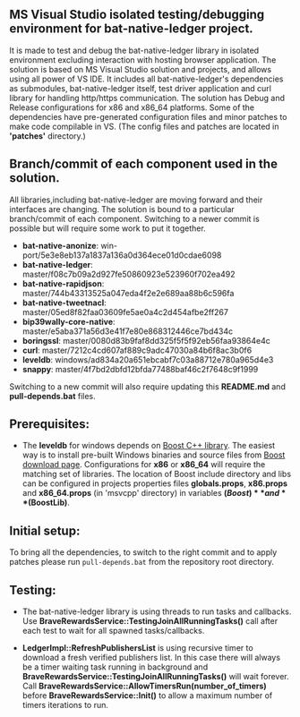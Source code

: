 ## MS Visual Studio isolated testing/debugging environment for bat-native-ledger project.

It is made to test and debug the bat-native-ledger library in isolated environment excluding interaction with hosting browser application. 
The solution is based on MS Visual Studio solution and projects, and allows using all power of VS IDE.
It includes all bat-native-ledger's dependencies as submodules, bat-native-ledger itself, test driver application and curl library for handling http/https communication. 
The solution has Debug and Release configurations for x86 and x86_64 platforms. 
Some of the dependencies have pre-generated configuration files and minor patches to make code compilable in VS. 
(The config files and patches are located in **'patches'** directory.)

## Branch/commit of each component used in the solution.  

All libraries,including bat-native-ledger are moving forward and their interfaces are changing. The solution is bound to a particular branch/commit of each component.
Switching to a newer commit is possible but will require some work to put it together.

* **bat-native-anonize**:  win-port/5e3e8eb137a1837a136a0d364ece01d0cdae6098
* **bat-native-ledger**: master/f08c7b09a2d927fe50860923e523960f702ea492
* **bat-native-rapidjson**: master/744b43313525a047eda4f2e2e689aa88b6c596fa
* **bat-native-tweetnacl**: master/05ed8f82faa03609fe5ae0a4c2d454afbe2ff267
* **bip39wally-core-native**: master/e5aba371a56d3e41f7e80e868312446ce7bd434c 
* **boringssl**: master/0080d83b9faf8dd325f5f5f92eb56faa93864e4c 
* **curl**: master/7212c4cd607af889c9adc47030a84b6f8ac3b0f6 
* **leveldb**: windows/ad834a20a651ebcabf7c03a88712e780a965d4e3 
* **snappy**: master/4f7bd2dbfd12bfda77488baf46c2f7648c9f1999 

Switching to a new commit will also require updating this **README.md** and **pull-depends.bat** files.

## Prerequisites:

* The **leveldb** for windows depends on [Boost C++ library](https://www.boost.org/). The easiest way is to install pre-built Windows binaries and source files from [Boost download page](https://www.boost.org/users/download).
Configurations for **x86** or **x86_64** will require the matching set of libraries. The location of Boost include directory and libs can be configured in projects properties files **globals.props**, **x86.props** and **x86_64.props** (in 'msvcpp' directory) in variables **$(Boost)** and **$(BoostLib)**.

## Initial setup:

To bring all the dependencies, to switch to the right commit and to apply patches please run `pull-depends.bat` from the repository root directory. 

## Testing:

* The bat-native-ledger library is using threads to run tasks and callbacks. 
Use **BraveRewardsService::TestingJoinAllRunningTasks()** call after each test to wait for all spawned tasks/callbacks.

* **LedgerImpl::RefreshPublishersList** is using recursive timer to download a fresh verified publishers list. In this case there will always be a timer waiting task running in background 
and **BraveRewardsService::TestingJoinAllRunningTasks()** will wait forever. Call **BraveRewardsService::AllowTimersRun(number_of_timers)** before **BraveRewardsService::Init()**
to allow a maximum number of timers iterations to run. 




